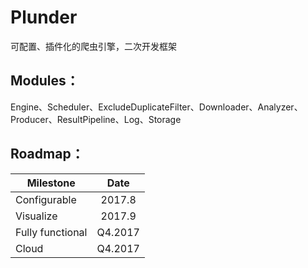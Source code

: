 # Plunder

可配置、插件化的爬虫引擎，二次开发框架

## Modules：

Engine、Scheduler、ExcludeDuplicateFilter、Downloader、Analyzer、Producer、ResultPipeline、Log、Storage

## Roadmap：

| Milestone        | Date          |
| ---------------- |:-------------:|
| Configurable     | 2017.8        |
| Visualize        | 2017.9        |
| Fully functional | Q4.2017       |
| Cloud            | Q4.2017       |

